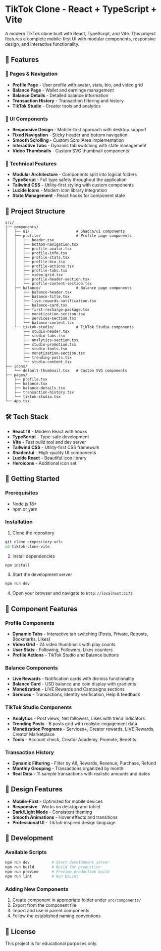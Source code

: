 # TikTok Clone - React + TypeScript + Vite

A modern TikTok clone built with React, TypeScript, and Vite. This project features a complete mobile-first UI with modular components, responsive design, and interactive functionality.

## 🚀 Features

### 📱 Pages & Navigation
- **Profile Page** - User profile with avatar, stats, bio, and video grid
- **Balance Page** - Wallet and earnings management
- **Balance Details** - Detailed balance information
- **Transaction History** - Transaction filtering and history
- **TikTok Studio** - Creator tools and analytics

### 🎨 UI Components
- **Responsive Design** - Mobile-first approach with desktop support
- **Fixed Navigation** - Sticky header and bottom navigation
- **Smooth Scrolling** - Custom ScrollArea implementation
- **Interactive Tabs** - Dynamic tab switching with state management
- **Video Thumbnails** - Custom SVG thumbnail components

### 🔧 Technical Features
- **Modular Architecture** - Components split into logical folders
- **TypeScript** - Full type safety throughout the application
- **Tailwind CSS** - Utility-first styling with custom components
- **Lucide Icons** - Modern icon library integration
- **State Management** - React hooks for component state

## 📁 Project Structure

```
src/
├── components/
│   ├── ui/                     # Shadcn/ui components
│   ├── profile/                # Profile page components
│   │   ├── header.tsx
│   │   ├── bottom-navigation.tsx
│   │   ├── profile-avatar.tsx
│   │   ├── profile-info.tsx
│   │   ├── profile-stats.tsx
│   │   ├── profile-bio.tsx
│   │   ├── profile-actions.tsx
│   │   ├── profile-tabs.tsx
│   │   ├── video-grid.tsx
│   │   ├── profile-header-section.tsx
│   │   └── profile-content-section.tsx
│   ├── balance/                # Balance page components
│   │   ├── balance-header.tsx
│   │   ├── balance-title.tsx
│   │   ├── live-rewards-notification.tsx
│   │   ├── balance-card.tsx
│   │   ├── first-recharge-package.tsx
│   │   ├── monetization-section.tsx
│   │   ├── services-section.tsx
│   │   └── balance-content.tsx
│   └── tiktok-studio/          # TikTok Studio components
│       ├── studio-header.tsx
│       ├── studio-tabs.tsx
│       ├── analytics-section.tsx
│       ├── studio-promotion.tsx
│       ├── studio-tools.tsx
│       ├── monetization-section.tsx
│       ├── trending-posts.tsx
│       └── studio-content.tsx
├── icons/
│   └── default-thumbnail.tsx   # Custom SVG components
├── pages/
│   ├── profile.tsx
│   ├── balance.tsx
│   ├── balance-details.tsx
│   ├── transaction-history.tsx
│   └── tiktok-studio.tsx
└── App.tsx
```

## 🛠️ Tech Stack

- **React 18** - Modern React with hooks
- **TypeScript** - Type-safe development
- **Vite** - Fast build tool and dev server
- **Tailwind CSS** - Utility-first CSS framework
- **Shadcn/ui** - High-quality UI components
- **Lucide React** - Beautiful icon library
- **Heroicons** - Additional icon set

## 🚀 Getting Started

### Prerequisites
- Node.js 18+
- npm or yarn

### Installation

1. Clone the repository
```bash
git clone <repository-url>
cd tiktok-clone-vite
```

2. Install dependencies
```bash
npm install
```

3. Start the development server
```bash
npm run dev
```

4. Open your browser and navigate to `http://localhost:5173`

## 📱 Component Features

### Profile Components
- **Dynamic Tabs** - Interactive tab switching (Posts, Private, Reposts, Bookmarks, Likes)
- **Video Grid** - 24 video thumbnails with play counts
- **User Stats** - Following, Followers, Likes counters
- **Profile Actions** - TikTok Studio and Balance buttons

### Balance Components
- **Live Rewards** - Notification cards with dismiss functionality
- **Balance Card** - USD balance and coin display with gradients
- **Monetization** - LIVE Rewards and Campaigns sections
- **Services** - Transactions, Identity verification, Help & feedback

### TikTok Studio Components
- **Analytics** - Post views, Net followers, Likes with trend indicators
- **Trending Posts** - 6 posts grid with realistic engagement data
- **Monetization Programs** - Services+, Creator rewards, LIVE Rewards, Creator Marketplace
- **Tools** - Account check, Creator Academy, Promote, Benefits

### Transaction History
- **Dynamic Filtering** - Filter by All, Rewards, Revenue, Purchase, Refund
- **Monthly Grouping** - Transactions organized by month
- **Real Data** - 11 sample transactions with realistic amounts and dates

## 🎨 Design Features

- **Mobile-First** - Optimized for mobile devices
- **Responsive** - Works on desktop and tablet
- **Dark/Light Mode** - Consistent theming
- **Smooth Animations** - Hover effects and transitions
- **Professional UI** - TikTok-inspired design language

## 🔧 Development

### Available Scripts

```bash
npm run dev          # Start development server
npm run build        # Build for production
npm run preview      # Preview production build
npm run lint         # Run ESLint
```

### Adding New Components

1. Create component in appropriate folder under `src/components/`
2. Export from the component file
3. Import and use in parent components
4. Follow the established naming conventions

## 📄 License

This project is for educational purposes only.
